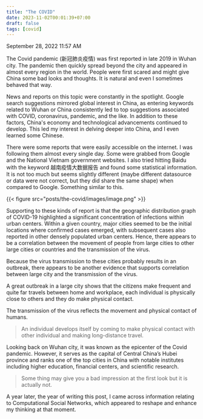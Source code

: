 ```yaml
---
title: "The COVID"
date: 2023-11-02T00:01:39+07:00
draft: false
tags: [covid]
---
```


September 28, 2022 11:57 AM

The Covid pandemic (新冠肺炎疫情) was first reported in late 2019 in Wuhan city. The pandemic then quickly spread beyond the city and appeared in almost every region in the world. People were first scared and might give China some bad looks and thoughts. It is natural and even I sometimes behaved that way.

News and reports on this topic were constantly in the spotlight. Google search suggestions mirrored global interest in China, as entering keywords related to Wuhan or China consistently led to top suggestions associated with COVID, coronavirus, pandemic, and the like. In addition to these factors, China's economy and technological advancements continued to develop. This led my interest in delving deeper into China, and I even learned some Chinese.

There were some reports that were easily accessible on the internet. I was following them almost every single day. Some were grabbed from Google and the National Vietnam government websites. I also tried hitting Baidu with the keyword 越南疫情大数据报告 and found some statistical information. It is not too much but seems slightly different (maybe different datasource or data were not correct, but they did share the same shape) when compared to Google. Something similar to this.

{{< figure src="posts/the-covid/images/image.png" >}}

Supporting to these kinds of report is that the geographic distribution graph of COVID-19 highlighted a significant concentration of infections within urban centers. Within a given country, major cities seemed to be the initial locations where confirmed cases emerged, with subsequent cases also reported in other densely populated urban centers. Hence, there appears to be a correlation between the movement of people from large cities to other large cities or countries and the transmission of the virus.

Because the virus transmission to these cities probably results in an outbreak, there appears to be another evidence that supports correlation between large city and the transmission of the virus.

A great outbreak in a large city shows that the citizens make frequent and quite far travels between home and workplace, each individual is physically close to others and they do make physical contact.

The transmission of the virus reflects the movement and physical contact of humans.

> An individual develops itself by coming to make physical contact with other individual and making long-distance travel.
> 

Looking back on Wuhan city, it was known as the epicenter of the Covid pandemic. However, it serves as the capital of Central China’s Hubei province and ranks one of the top cities in China with notable institutes including higher education, financial centers, and scientific research.

> Some thing may give you a bad impression at the first look but it is actually not.
> 

A year later, the year of writing this post, I came across information relating to Computational Social Networks, which appeared to reshape and enhance my thinking at that moment.